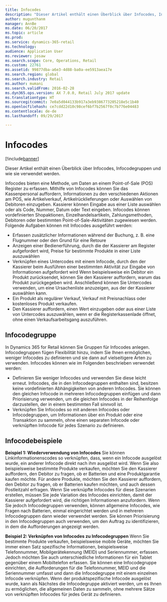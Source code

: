 ```yaml
---
title: Infocodes
description: "Dieser Artikel enthält einen Überblick über Infocodes, Infocodegruppen und wie sie verwendet werden."
author: mugunthanm
manager: AnnBe
ms.date: 06/20/2017
ms.topic: article
ms.prod: 
ms.service: dynamics-365-retail
ms.technology: 
audience: Application User
ms.reviewer: josaw
ms.search.scope: Core, Operations, Retail
ms.custom: 22761
ms.assetid: 99877dba-a6e3-4d88-ba0a-ee5913aea17e
ms.search.region: global
ms.search.industry: Retail
ms.author: mumani
ms.search.validFrom: 2016-02-28
ms.dyn365.ops.version: AX 7.0.0, Retail July 2017 update
ms.translationtype: HT
ms.sourcegitcommit: 7e0a5d044133b917a3eb9386773205218e5c1b40
ms.openlocfilehash: ce7cdd22d10c98cef6bf7b2567f0c7b776e04483
ms.contentlocale: de-de
ms.lasthandoff: 09/29/2017

---
```


# <a name="info-codes"></a>Infocodes

[!include[banner](includes/banner.md)]


Dieser Artikel enthält einen Überblick über Infocodes, Infocodegruppen und wie sie verwendet werden.

Infocodes bieten eine Methode, um Daten an einem Point-of-Sale (POS) Register zu erfassen. Mithilfe von Infocodes können Sie das Kassenpersonal auffordern, Informationen zu den verschiedenen Aktionen am POS, wie Artikelverkauf, Artikelrücklieferungen oder Auswählen von Debitoren einzugeben. Kassierer können Eingabe aus einer Liste auswählen oder als Code, Nummer, Datum oder Text eingeben. Infocodes können vordefinierten Shopaktionen, Einzelhandelsartikeln, Zahlungsmethoden, Debitoren oder bestimmten Point-of-Sale-Aktivitäten zugewiesen werden. Folgende Aufgaben können mit Infocodes ausgeführt werden:
-   Erfassen zusätzlicher Informationen während der Buchung, z. B. eine Flugnummer oder den Grund für eine Retoure
-   Anzeigen einer Bedienerführung, durch die der Kassierer am Register aufgefordert wird, Preise für bestimmte Produkte in einer Liste auszuwählen
-   Verknüpfen eines Untercodes mit einem Infocode, durch den der Kassierer beim Ausführen einer bestimmten Aktivität zur Eingabe von Informationen aufgefordert wird Wenn beispielsweise ein Debitor ein Produkt zurücksendet, können Sie den Kassierer auffordern, warum das Produkt zurückgegeben wird. Anschließend können Sie Untercodes verwenden, um eine Ursachenliste anzuzeigen, aus der der Kassierer auswählen kann.
-   Ein Produkt als regulärer Verkauf, Verkauf mit Preisnachlass oder kostenloses Produkt verkaufen.
-   Den Kassierer auffordern, einen Wert einzugeben oder aus einer Liste von Untercodes auszuwählen, wenn er die Registerkassenlade öffnet, ohne einen Verkaufsarbeitsgang auszuführen.

## <a name="info-codes-group"></a>Infocodegruppe
In Dynamics 365 for Retail können Sie Gruppen für Infocodes anlegen. Infocodegruppen fügen Flexibilität hinzu, indem Sie Ihnen ermöglichen, weniger Infocodes zu definieren und sie dann auf vielseitigere Arten zu verwenden. Infocodes können wie im Folgenden beschrieben verwendet werden:
-   Definieren Sie weniger Infocodes und verwenden Sie diese leicht erneut. Infocodes, die in den Infocodegruppen enthalten sind, besitzen keine vordefinierten Abhängigkeiten von anderen Infocodes. Sie können den gleichen Infocode in mehreren Infocodegruppen einfügen und dann Priorisierung verwenden, um die gleichen Infocodes in der Reihenfolge darzustellen, der in einem bestimmten Fall sinnvoll ist.
-   Verknüpfen Sie Infocodes so mit anderen Infocodes oder Infocodegruppen, um Informationen über ein Produkt oder eine Transaktion zu sammeln, ohne einen separaten Infocode oder verknüpften Infocode für jedes Szenario zu definieren.

## <a name="info-code-examples"></a>Infocodebeispiele
**Beispiel 1: Wiederverwendung von Infocodes** Sie können Linkinformationenscodes so verknüpfen, dass, wenn ein Infocode ausgelöst wurde, ein anderer Infocode direkt nach ihm ausgelöst wird. Wenn Sie also beispielsweise bestimmte Produkte verkaufen, möchten Sie den Kassierer auffordern, den Debitor zu fragen, ob er Batterien und eine Produktgarantie kaufen möchte. Für andere Produkte, möchten Sie den Kassierer auffordern, den Debitor zu fragen, ob er Batterien kaufen möchten, und auch dessen Postleitzahl erfragen. Wenn Sie verknüpfte Infocodes für diese Szenarien erstellen, müssen Sie jede Variation des Infocodes einrichten, damit der Kassierer aufgefordert wird, die richtigen Informationen anzufordern. Wenn Sie jedoch Infocodegruppen verwenden, können allgemeine Infocodes, wie Fragen nach Batterien, einmal eingerichtet werden und in mehreren Infocodegruppen dann wieder verwendet werden. Sie können Priorisierung in den Infocodegruppen auch verwenden, um den Auftrag zu identifizieren, in dem die Aufforderungen angezeigt werden.


**Beispiel 2: Verknüpfen von Infocodes zu Infocodegruppen** Wenn Sie bestimmte Produkte verkaufen, beispielsweise mobile Geräte, möchten Sie immer einen Satz spezifische Informationen, beispielsweise Telefonnummer, Mobilgerätekennung (MEID) und Seriennummer, erfassen. Jedoch möchten Sie auch unterschiedliche Informationen für ein Tablet gegenüber einem Mobiltelefon erfassen. Sie können eine Infocodegruppe einrichten, die Aufforderungen für die Telefonnummer, MEID und die Seriennummer umfasst und dann die Infocodegruppe mit einem einzelnen Infocode verknüpfen. Wenn der produktspezifische Infocode ausgelöst wurde, kann als Nächstes die Infocodegruppe aktiviert werden, um es Ihnen zu ermöglichen, die allgemeinen Daten zu sammeln, ohne mehrere Sätze von verknüpften Infocodes für jedes Gerät zu definieren.

 



